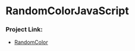 # RandomColorJavaScript

### Project Link:
- [RandomColor](https://hasanozdisci.github.io/RandomColorJavaScript/)
